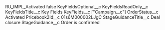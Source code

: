 <?xml version="1.0" encoding="UTF-8"?>
<CustomMetadata xmlns="http://soap.sforce.com/2006/04/metadata" xmlns:xsi="http://www.w3.org/2001/XMLSchema-instance" xmlns:xsd="http://www.w3.org/2001/XMLSchema">
    <label>RU_IMPL_Activated</label>
    <protected>false</protected>
    <values>
        <field>KeyFieldsOptional__c</field>
        <value xsi:nil="true"/>
    </values>
    <values>
        <field>KeyFieldsReadOnly__c</field>
        <value xsi:nil="true"/>
    </values>
    <values>
        <field>KeyFieldsTitle__c</field>
        <value xsi:type="xsd:string">Key Fields</value>
    </values>
    <values>
        <field>KeyFields__c</field>
        <value xsi:type="xsd:string">[&quot;Campaign__c&quot;]</value>
    </values>
    <values>
        <field>OrderStatus__c</field>
        <value xsi:type="xsd:string">Activated</value>
    </values>
    <values>
        <field>Pricebook2Id__c</field>
        <value xsi:type="xsd:string">01s6M000002LJgC</value>
    </values>
    <values>
        <field>StageGuidanceTitle__c</field>
        <value xsi:type="xsd:string">Deal closure</value>
    </values>
    <values>
        <field>StageGuidance__c</field>
        <value xsi:type="xsd:string">Order is confirmed</value>
    </values>
</CustomMetadata>
